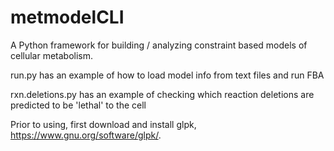 # metmodelCLI
A Python framework for building / analyzing constraint based models of cellular metabolism.

run.py has an example of how to load model info from text files and run FBA

rxn.deletions.py has an example of checking which reaction deletions are predicted to be 'lethal' to the cell

Prior to using, first download and install glpk, https://www.gnu.org/software/glpk/.

